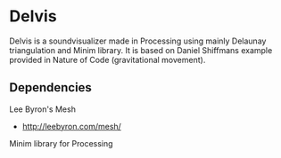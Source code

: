 # Delvis

Delvis is a soundvisualizer made in Processing using mainly Delaunay triangulation and Minim library. It is based on Daniel Shiffmans example provided in Nature of Code (gravitational movement).

## Dependencies

Lee Byron's Mesh
 - http://leebyron.com/mesh/

 Minim library for Processing